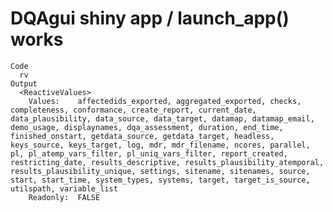# DQAgui shiny app / launch_app() works

    Code
      rv
    Output
      <ReactiveValues> 
        Values:    affectedids_exported, aggregated_exported, checks, completeness, conformance, create_report, current_date, data_plausibility, data_source, data_target, datamap, datamap_email, demo_usage, displaynames, dqa_assessment, duration, end_time, finished_onstart, getdata_source, getdata_target, headless, keys_source, keys_target, log, mdr, mdr_filename, ncores, parallel, pl, pl_atemp_vars_filter, pl_uniq_vars_filter, report_created, restricting_date, results_descriptive, results_plausibility_atemporal, results_plausibility_unique, settings, sitename, sitenames, source, start, start_time, system_types, systems, target, target_is_source, utilspath, variable_list 
        Readonly:  FALSE 

